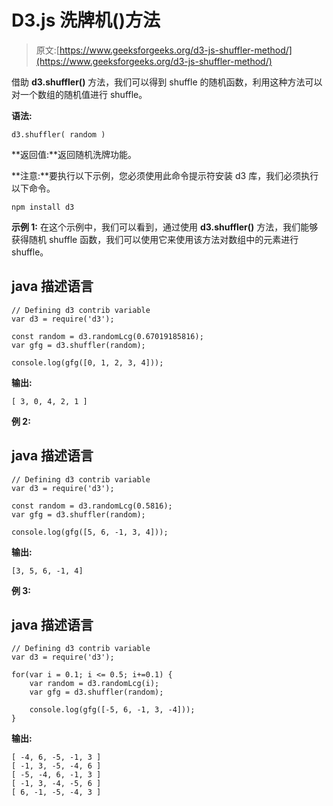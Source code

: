 # D3.js 洗牌机()方法

> 原文:[https://www.geeksforgeeks.org/d3-js-shuffler-method/](https://www.geeksforgeeks.org/d3-js-shuffler-method/)

借助 **d3.shuffler()** 方法，我们可以得到 shuffle 的随机函数，利用这种方法可以对一个数组的随机值进行 shuffle。

**语法:**

```
d3.shuffler( random )
```

**返回值:**返回随机洗牌功能。

**注意:**要执行以下示例，您必须使用此命令提示符安装 d3 库，我们必须执行以下命令。

```
npm install d3
```

**示例 1:** 在这个示例中，我们可以看到，通过使用 **d3.shuffler()** 方法，我们能够获得随机 shuffle 函数，我们可以使用它来使用该方法对数组中的元素进行 shuffle。

## java 描述语言

```
// Defining d3 contrib variable  
var d3 = require('d3');

const random = d3.randomLcg(0.67019185816);
var gfg = d3.shuffler(random);

console.log(gfg([0, 1, 2, 3, 4]));
```

**输出:**

```
[ 3, 0, 4, 2, 1 ]
```

**例 2:**

## java 描述语言

```
// Defining d3 contrib variable  
var d3 = require('d3');

const random = d3.randomLcg(0.5816);
var gfg = d3.shuffler(random);

console.log(gfg([5, 6, -1, 3, 4]));
```

**输出:**

```
[3, 5, 6, -1, 4]
```

**例 3:**

## java 描述语言

```
// Defining d3 contrib variable  
var d3 = require('d3');

for(var i = 0.1; i <= 0.5; i+=0.1) {
    var random = d3.randomLcg(i);
    var gfg = d3.shuffler(random);

    console.log(gfg([-5, 6, -1, 3, -4]));
}
```

**输出:**

```
[ -4, 6, -5, -1, 3 ]
[ -1, 3, -5, -4, 6 ]
[ -5, -4, 6, -1, 3 ]
[ -1, 3, -4, -5, 6 ]
[ 6, -1, -5, -4, 3 ]

```